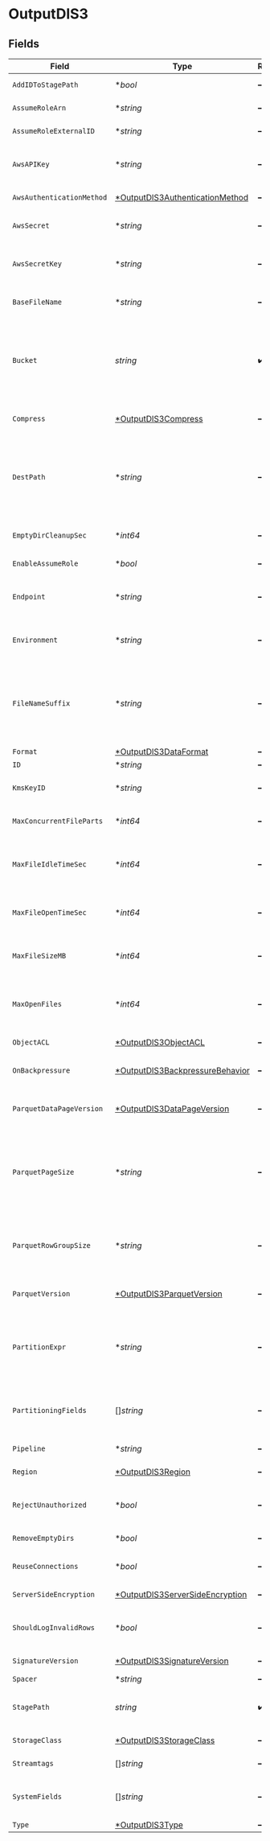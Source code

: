 # OutputDlS3


## Fields

| Field                                                                                                                                                                                                                                                               | Type                                                                                                                                                                                                                                                                | Required                                                                                                                                                                                                                                                            | Description                                                                                                                                                                                                                                                         |
| ------------------------------------------------------------------------------------------------------------------------------------------------------------------------------------------------------------------------------------------------------------------- | ------------------------------------------------------------------------------------------------------------------------------------------------------------------------------------------------------------------------------------------------------------------- | ------------------------------------------------------------------------------------------------------------------------------------------------------------------------------------------------------------------------------------------------------------------- | ------------------------------------------------------------------------------------------------------------------------------------------------------------------------------------------------------------------------------------------------------------------- |
| `AddIDToStagePath`                                                                                                                                                                                                                                                  | **bool*                                                                                                                                                                                                                                                             | :heavy_minus_sign:                                                                                                                                                                                                                                                  | Append output's ID to staging location.                                                                                                                                                                                                                             |
| `AssumeRoleArn`                                                                                                                                                                                                                                                     | **string*                                                                                                                                                                                                                                                           | :heavy_minus_sign:                                                                                                                                                                                                                                                  | Amazon Resource Name (ARN) of the role to assume                                                                                                                                                                                                                    |
| `AssumeRoleExternalID`                                                                                                                                                                                                                                              | **string*                                                                                                                                                                                                                                                           | :heavy_minus_sign:                                                                                                                                                                                                                                                  | External ID to use when assuming role                                                                                                                                                                                                                               |
| `AwsAPIKey`                                                                                                                                                                                                                                                         | **string*                                                                                                                                                                                                                                                           | :heavy_minus_sign:                                                                                                                                                                                                                                                  | Access key. This value can be a constant or a JavaScript expression(e.g., `${C.env.SOME_ACCESS_KEY}`).                                                                                                                                                              |
| `AwsAuthenticationMethod`                                                                                                                                                                                                                                           | [*OutputDlS3AuthenticationMethod](../../models/shared/outputdls3authenticationmethod.md)                                                                                                                                                                            | :heavy_minus_sign:                                                                                                                                                                                                                                                  | AWS authentication method. Choose Auto to use IAM roles.                                                                                                                                                                                                            |
| `AwsSecret`                                                                                                                                                                                                                                                         | **string*                                                                                                                                                                                                                                                           | :heavy_minus_sign:                                                                                                                                                                                                                                                  | Select (or create) a stored secret that references your access key and secret key.                                                                                                                                                                                  |
| `AwsSecretKey`                                                                                                                                                                                                                                                      | **string*                                                                                                                                                                                                                                                           | :heavy_minus_sign:                                                                                                                                                                                                                                                  | Secret key. This value can be a constant or a JavaScript expression(e.g., `${C.env.SOME_SECRET}`).                                                                                                                                                                  |
| `BaseFileName`                                                                                                                                                                                                                                                      | **string*                                                                                                                                                                                                                                                           | :heavy_minus_sign:                                                                                                                                                                                                                                                  | JavaScript expression to define the output filename prefix (can be constant).                                                                                                                                                                                       |
| `Bucket`                                                                                                                                                                                                                                                            | *string*                                                                                                                                                                                                                                                            | :heavy_check_mark:                                                                                                                                                                                                                                                  | Name of the destination S3 bucket. Must be a JavaScript expression (which can evaluate to a constant value), enclosed in quotes or backticks. Can be evaluated only at init time. E.g., referencing a Global Variable: `myBucket-${C.vars.myVar}`.                  |
| `Compress`                                                                                                                                                                                                                                                          | [*OutputDlS3Compress](../../models/shared/outputdls3compress.md)                                                                                                                                                                                                    | :heavy_minus_sign:                                                                                                                                                                                                                                                  | Choose data compression format to apply before moving files to final destination.                                                                                                                                                                                   |
| `DestPath`                                                                                                                                                                                                                                                          | **string*                                                                                                                                                                                                                                                           | :heavy_minus_sign:                                                                                                                                                                                                                                                  | Prefix to append to files before uploading. Must be a JavaScript expression (which can evaluate to a constant value), enclosed in quotes or backticks. Can be evaluated only at init time. E.g., referencing a Global Variable: `myKeyPrefix-${C.vars.myVar}`.      |
| `EmptyDirCleanupSec`                                                                                                                                                                                                                                                | **int64*                                                                                                                                                                                                                                                            | :heavy_minus_sign:                                                                                                                                                                                                                                                  | How often (secs) to clean-up empty directories when 'Remove Staging Dirs' is enabled.                                                                                                                                                                               |
| `EnableAssumeRole`                                                                                                                                                                                                                                                  | **bool*                                                                                                                                                                                                                                                             | :heavy_minus_sign:                                                                                                                                                                                                                                                  | Use Assume Role credentials to access S3                                                                                                                                                                                                                            |
| `Endpoint`                                                                                                                                                                                                                                                          | **string*                                                                                                                                                                                                                                                           | :heavy_minus_sign:                                                                                                                                                                                                                                                  | S3 service endpoint. If empty, defaults to AWS' Region-specific endpoint. Otherwise, it must point to S3-compatible endpoint.                                                                                                                                       |
| `Environment`                                                                                                                                                                                                                                                       | **string*                                                                                                                                                                                                                                                           | :heavy_minus_sign:                                                                                                                                                                                                                                                  | Optionally, enable this config only on a specified Git branch. If empty, will be enabled everywhere.                                                                                                                                                                |
| `FileNameSuffix`                                                                                                                                                                                                                                                    | **string*                                                                                                                                                                                                                                                           | :heavy_minus_sign:                                                                                                                                                                                                                                                  | JavaScript expression to define the output filename suffix (can be constant).  The `__format` variable refers to the value of the `Data format` field (`json` or `raw`).  The `__compression` field refers to the kind of compression being used (`none` or `gzip`) |
| `Format`                                                                                                                                                                                                                                                            | [*OutputDlS3DataFormat](../../models/shared/outputdls3dataformat.md)                                                                                                                                                                                                | :heavy_minus_sign:                                                                                                                                                                                                                                                  | Format of the output data.                                                                                                                                                                                                                                          |
| `ID`                                                                                                                                                                                                                                                                | **string*                                                                                                                                                                                                                                                           | :heavy_minus_sign:                                                                                                                                                                                                                                                  | Unique ID for this output                                                                                                                                                                                                                                           |
| `KmsKeyID`                                                                                                                                                                                                                                                          | **string*                                                                                                                                                                                                                                                           | :heavy_minus_sign:                                                                                                                                                                                                                                                  | ID or ARN of the KMS customer-managed key to use for encryption                                                                                                                                                                                                     |
| `MaxConcurrentFileParts`                                                                                                                                                                                                                                            | **int64*                                                                                                                                                                                                                                                            | :heavy_minus_sign:                                                                                                                                                                                                                                                  | Maximum number of parts to upload in parallel per file. Minimum part size is 5MB.                                                                                                                                                                                   |
| `MaxFileIdleTimeSec`                                                                                                                                                                                                                                                | **int64*                                                                                                                                                                                                                                                            | :heavy_minus_sign:                                                                                                                                                                                                                                                  | Maximum amount of time to keep inactive files open. Files open for longer than this will be closed and moved to final output location.                                                                                                                              |
| `MaxFileOpenTimeSec`                                                                                                                                                                                                                                                | **int64*                                                                                                                                                                                                                                                            | :heavy_minus_sign:                                                                                                                                                                                                                                                  | Maximum amount of time to write to a file. Files open for longer than this will be closed and moved to final output location.                                                                                                                                       |
| `MaxFileSizeMB`                                                                                                                                                                                                                                                     | **int64*                                                                                                                                                                                                                                                            | :heavy_minus_sign:                                                                                                                                                                                                                                                  | Maximum uncompressed output file size. Files of this size will be closed and moved to final output location.                                                                                                                                                        |
| `MaxOpenFiles`                                                                                                                                                                                                                                                      | **int64*                                                                                                                                                                                                                                                            | :heavy_minus_sign:                                                                                                                                                                                                                                                  | Maximum number of files to keep open concurrently. When exceeded, @{product} will close the oldest open files and move them to the final output location.                                                                                                           |
| `ObjectACL`                                                                                                                                                                                                                                                         | [*OutputDlS3ObjectACL](../../models/shared/outputdls3objectacl.md)                                                                                                                                                                                                  | :heavy_minus_sign:                                                                                                                                                                                                                                                  | Object ACL to assign to uploaded objects.                                                                                                                                                                                                                           |
| `OnBackpressure`                                                                                                                                                                                                                                                    | [*OutputDlS3BackpressureBehavior](../../models/shared/outputdls3backpressurebehavior.md)                                                                                                                                                                            | :heavy_minus_sign:                                                                                                                                                                                                                                                  | Whether to block or drop events when all receivers are exerting backpressure.                                                                                                                                                                                       |
| `ParquetDataPageVersion`                                                                                                                                                                                                                                            | [*OutputDlS3DataPageVersion](../../models/shared/outputdls3datapageversion.md)                                                                                                                                                                                      | :heavy_minus_sign:                                                                                                                                                                                                                                                  | Serialization format of data pages. Note that not all reader implentations support Data page V2.                                                                                                                                                                    |
| `ParquetPageSize`                                                                                                                                                                                                                                                   | **string*                                                                                                                                                                                                                                                           | :heavy_minus_sign:                                                                                                                                                                                                                                                  | Ideal memory size for page segments. E.g., 1MB or 128MB. Generally, lower values improve reading speed, while higher values improve compression. Imposes a target, not a strict limit; the final size of a row group may be larger or smaller.                      |
| `ParquetRowGroupSize`                                                                                                                                                                                                                                               | **string*                                                                                                                                                                                                                                                           | :heavy_minus_sign:                                                                                                                                                                                                                                                  | Ideal memory size for row group segments. E.g., 128MB or 1GB. Affects memory use when writing. Imposes a target, not a strict limit; the final size of a row group may be larger or smaller.                                                                        |
| `ParquetVersion`                                                                                                                                                                                                                                                    | [*OutputDlS3ParquetVersion](../../models/shared/outputdls3parquetversion.md)                                                                                                                                                                                        | :heavy_minus_sign:                                                                                                                                                                                                                                                  | Determines which data types are supported and how they are represented.                                                                                                                                                                                             |
| `PartitionExpr`                                                                                                                                                                                                                                                     | **string*                                                                                                                                                                                                                                                           | :heavy_minus_sign:                                                                                                                                                                                                                                                  | JS expression defining how files are partitioned and organized. Default is date-based. If blank, Stream will fall back to the event's __partition field value – if present – otherwise to each location's root directory.                                           |
| `PartitioningFields`                                                                                                                                                                                                                                                | []*string*                                                                                                                                                                                                                                                          | :heavy_minus_sign:                                                                                                                                                                                                                                                  | List of fields to partition the path by, in addition to time, which is included automatically. The effective partition will be YYYY/MM/DD/HH/<list/of/fields>.                                                                                                      |
| `Pipeline`                                                                                                                                                                                                                                                          | **string*                                                                                                                                                                                                                                                           | :heavy_minus_sign:                                                                                                                                                                                                                                                  | Pipeline to process data before sending out to this output.                                                                                                                                                                                                         |
| `Region`                                                                                                                                                                                                                                                            | [*OutputDlS3Region](../../models/shared/outputdls3region.md)                                                                                                                                                                                                        | :heavy_minus_sign:                                                                                                                                                                                                                                                  | Region where the S3 bucket is located.                                                                                                                                                                                                                              |
| `RejectUnauthorized`                                                                                                                                                                                                                                                | **bool*                                                                                                                                                                                                                                                             | :heavy_minus_sign:                                                                                                                                                                                                                                                  | Whether to reject certificates that cannot be verified against a valid CA (e.g., self-signed certificates).                                                                                                                                                         |
| `RemoveEmptyDirs`                                                                                                                                                                                                                                                   | **bool*                                                                                                                                                                                                                                                             | :heavy_minus_sign:                                                                                                                                                                                                                                                  | Remove empty staging directories after moving files.                                                                                                                                                                                                                |
| `ReuseConnections`                                                                                                                                                                                                                                                  | **bool*                                                                                                                                                                                                                                                             | :heavy_minus_sign:                                                                                                                                                                                                                                                  | Whether to reuse connections between requests, which can improve performance.                                                                                                                                                                                       |
| `ServerSideEncryption`                                                                                                                                                                                                                                              | [*OutputDlS3ServerSideEncryption](../../models/shared/outputdls3serversideencryption.md)                                                                                                                                                                            | :heavy_minus_sign:                                                                                                                                                                                                                                                  | Server-side encryption for uploaded objects.                                                                                                                                                                                                                        |
| `ShouldLogInvalidRows`                                                                                                                                                                                                                                              | **bool*                                                                                                                                                                                                                                                             | :heavy_minus_sign:                                                                                                                                                                                                                                                  | To log rows that @{product} skips due to data mismatch, first set logging to Debug, then toggle this on. Logs up to 20 unique rows.                                                                                                                                 |
| `SignatureVersion`                                                                                                                                                                                                                                                  | [*OutputDlS3SignatureVersion](../../models/shared/outputdls3signatureversion.md)                                                                                                                                                                                    | :heavy_minus_sign:                                                                                                                                                                                                                                                  | Signature version to use for signing S3 requests.                                                                                                                                                                                                                   |
| `Spacer`                                                                                                                                                                                                                                                            | **string*                                                                                                                                                                                                                                                           | :heavy_minus_sign:                                                                                                                                                                                                                                                  | N/A                                                                                                                                                                                                                                                                 |
| `StagePath`                                                                                                                                                                                                                                                         | *string*                                                                                                                                                                                                                                                            | :heavy_check_mark:                                                                                                                                                                                                                                                  | Filesystem location in which to buffer files, before compressing and moving to final destination. Use performant stable storage.                                                                                                                                    |
| `StorageClass`                                                                                                                                                                                                                                                      | [*OutputDlS3StorageClass](../../models/shared/outputdls3storageclass.md)                                                                                                                                                                                            | :heavy_minus_sign:                                                                                                                                                                                                                                                  | Storage class to select for uploaded objects.                                                                                                                                                                                                                       |
| `Streamtags`                                                                                                                                                                                                                                                        | []*string*                                                                                                                                                                                                                                                          | :heavy_minus_sign:                                                                                                                                                                                                                                                  | Add tags for filtering and grouping in @{product}.                                                                                                                                                                                                                  |
| `SystemFields`                                                                                                                                                                                                                                                      | []*string*                                                                                                                                                                                                                                                          | :heavy_minus_sign:                                                                                                                                                                                                                                                  | Set of fields to automatically add to events using this output. E.g.: cribl_pipe, c*. Wildcards supported.                                                                                                                                                          |
| `Type`                                                                                                                                                                                                                                                              | [*OutputDlS3Type](../../models/shared/outputdls3type.md)                                                                                                                                                                                                            | :heavy_minus_sign:                                                                                                                                                                                                                                                  | N/A                                                                                                                                                                                                                                                                 |